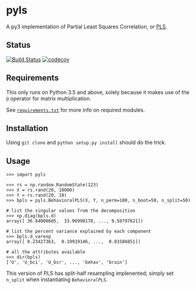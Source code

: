 # pyls
A py3 implementation of Partial Least Squares Correlation, or [PLS](https://www.rotman-baycrest.on.ca/index.php?section=84).

## Status
[![Build Status](https://travis-ci.org/rmarkello/pyls.svg?branch=master)](https://travis-ci.org/rmarkello/pyls)
[![codecov](https://codecov.io/gh/rmarkello/pyls/branch/master/graph/badge.svg)](https://codecov.io/gh/rmarkello/pyls)

## Requirements
This only runs on Python 3.5 and above, solely because it makes use of the `@` operator for matrix multiplication.

See [`requirements.txt`](https://github.com/rmarkello/pyls/blob/master/requirements.txt) for more info on required modules.

## Installation
Using `git clone` and `python setup.py install` should do the trick.

## Usage
```
>>> import pyls

>>> rs = np.random.RandomState(123)
>>> X = rs.rand(20, 10000)
>>> Y = rs.rand(20, 10)
>>> bpls = pyls.BehavioralPLS(X, Y, n_perm=100, n_boot=50, n_split=50)

# list the singular values from the decomposition
>>> np.diag(bpls.d)
array([ 36.84008605,  33.96990178, ..., 9.58797621])

# list the percent variance explained by each component
>>> bpls.d_varexp
array([ 0.23427363,  0.19919146, ...,  0.01586851])

# all the attributes available
>>> dir(bpls)
['U', 'U_bci', 'U_bsr', ..., 'behav', 'brain']
```

This version of PLS has split-half resampling implenented; simply set `n_split` when instantiating `BehavioralPLS`.
